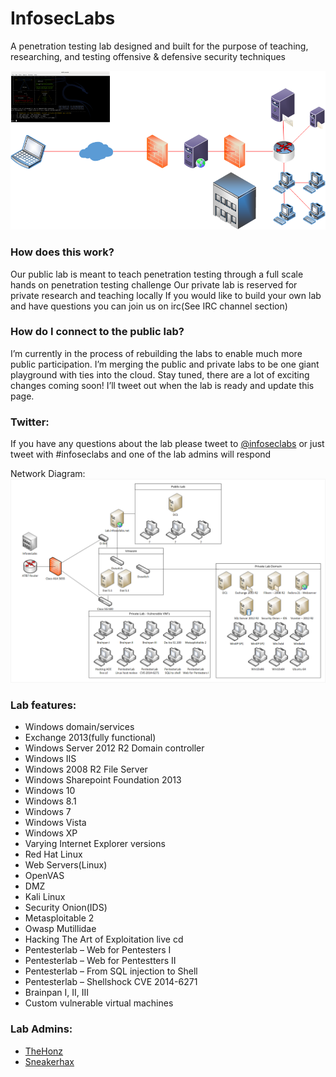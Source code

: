 # InfosecLabs
A penetration testing lab designed and built for the purpose of teaching, researching, and testing offensive &amp; defensive security techniques

![Alt text](images/Infoseclabs.png)

### How does this work?
Our public lab is meant to teach penetration testing through a full scale hands on penetration testing challenge
Our private lab is reserved for private research and teaching locally
If you would like to build your own lab and have questions you can  join us on irc(See IRC channel section)

### How do I connect to the public lab?
I’m currently in the process of rebuilding the labs to enable much more public participation.  I’m merging the public and private labs to be one giant playground with ties into the cloud.  Stay tuned, there are a lot of exciting changes coming soon!  I’ll tweet out when the lab is ready and update this page.

### Twitter:
If you have any questions about the lab please tweet to [@infoseclabs](https://twitter.com/Infoseclabs) or just tweet with #infoseclabs and one of the lab admins will respond

Network Diagram:
![Alt text](images/Infoseclabs-network-diagram.png)

### Lab features:
* Windows domain/services
* Exchange 2013(fully functional)
* Windows Server 2012 R2 Domain controller
* Windows IIS
* Windows 2008 R2 File Server
* Windows Sharepoint Foundation 2013
* Windows 10
* Windows 8.1
* Windows 7
* Windows Vista
* Windows XP
* Varying Internet Explorer versions
* Red Hat Linux
* Web Servers(Linux)
* OpenVAS
* DMZ
* Kali Linux
* Security Onion(IDS)
* Metasploitable 2
* Owasp Mutillidae
* Hacking The Art of Exploitation live cd
* Pentesterlab – Web for Pentesters I
* Pentesterlab – Web for Pentestters II
* Pentesterlab – From SQL injection to Shell
* Pentesterlab – Shellshock CVE 2014-6271
* Brainpan I, II, III
* Custom vulnerable virtual machines

### Lab Admins:
* [TheHonz](https://twitter.com/IamtheHonz)
* [Sneakerhax](https://twitter.com/sneakerhax)
